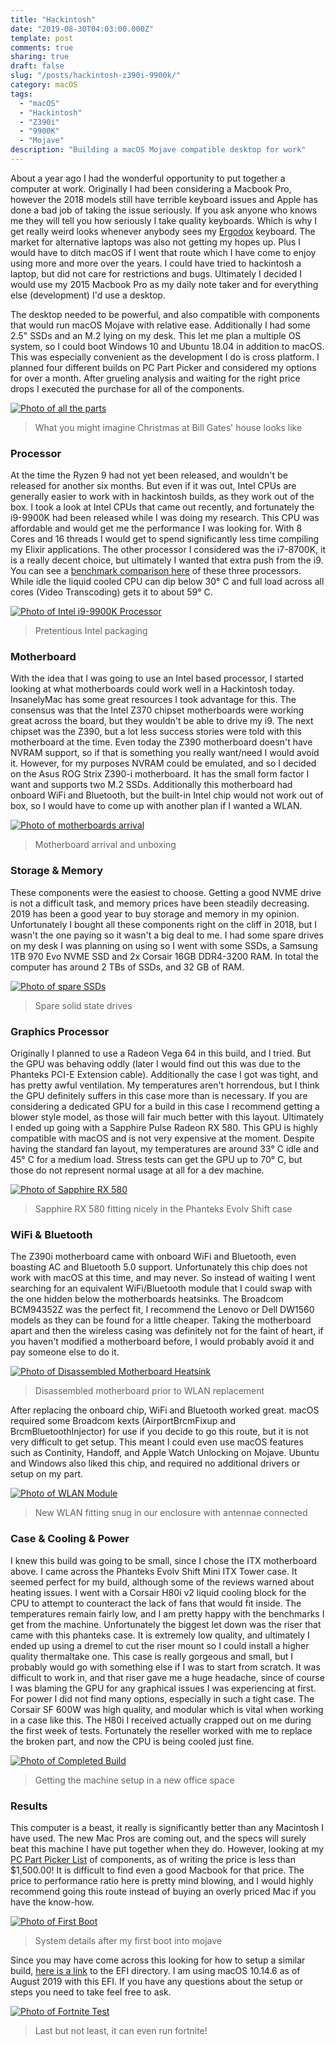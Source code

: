 ```yaml
---
title: "Hackintosh"
date: "2019-08-30T04:03:00.000Z"
template: post
comments: true
sharing: true
draft: false
slug: "/posts/hackintosh-z390i-9900k/"
category: macOS
tags:
  - "macOS"
  - "Hackintosh"
  - "Z390i"
  - "9900K"
  - "Mojave"
description: "Building a macOS Mojave compatible desktop for work"
---
```


About a year ago I had the wonderful opportunity to put together a computer at work. Originally I had been considering a Macbook Pro, however the 2018 models still have terrible keyboard issues and Apple has done a bad job of taking the issue seriously. If you ask anyone who knows me they will tell you how seriously I take quality keyboards. Which is why I get really weird looks whenever anybody sees my [Ergodox](https://ergodox-ez.com/) keyboard. The market for alternative laptops was also not getting my hopes up. Plus I would have to ditch macOS if I went that route which I have come to enjoy using more and more over the years. I could have tried to hackintosh a laptop, but did not care for restrictions and bugs. Ultimately I decided I would use my 2015 Macbook Pro as my daily note taker and for everything else (development) I'd use a desktop.

The desktop needed to be powerful, and also compatible with components that would run macOS Mojave with relative ease. Additionally I had some 2.5" SSDs and an M.2 lying on my desk. This let me plan a multiple OS system, so I could boot Windows 10 and Ubuntu 18.04 in addition to macOS. This was especially convenient as the development I do is cross platform. I planned four different builds on PC Part Picker and considered my options for over a month. After grueling analysis and waiting for the right price drops I executed the purchase for all of the components.

[![Photo of all the parts](/hackintosh/parts2.jpg)](/hackintosh/parts1.jpg)
> What you might imagine Christmas at Bill Gates' house looks like

### Processor
At the time the Ryzen 9 had not yet been released, and wouldn't be released for another six months. But even if it was out, Intel CPUs are generally easier to work with in hackintosh builds, as they work out of the box. I took a look at Intel CPUs that came out recently, and fortunately the i9-9900K had been released while I was doing my research. This CPU was affordable and would get me the performance I was looking for. With 8 Cores and 16 threads I would get to spend significantly less time compiling my Elixir applications. The other processor I considered was the i7-8700K, it is a really decent choice, but ultimately I wanted that extra push from the i9. You can see a [benchmark comparison here](https://www.cpubenchmark.net/compare/AMD-Ryzen-9-3900X-vs-Intel-i9-9900K-vs-Intel-i7-8700K/3493vs3334vs3098) of these three processors. While idle the liquid cooled CPU can dip below 30° C and full load across all cores (Video Transcoding) gets it to about 59° C.

[![Photo of Intel i9-9900K Processor](/hackintosh/i9.jpg)](/hackintosh/i9.jpg)
> Pretentious Intel packaging

### Motherboard

With the idea that I was going to use an Intel based processor, I started looking at what motherboards could work well in a Hackintosh today. InsanelyMac has some great resources I took advantage for this. The consensus was that the Intel Z370 chipset motherboards were working great across the board, but they wouldn't be able to drive my i9. The next chipset was the Z390, but a lot less success stories were told with this motherboard at the time. Even today the Z390 motherboard doesn't have NVRAM support, so if that is something you really want/need I would avoid it. However, for my purposes NVRAM could be emulated, and so I decided on the Asus ROG Strix Z390-i motherboard. It has the small form factor I want and supports two M.2 SSDs. Additionally this motherboard had onboard WiFi and Bluetooth, but the built-in Intel chip would not work out of box, so I would have to come up with another plan if I wanted a WLAN.

[![Photo of motherboards arrival](/hackintosh/motherboard.jpg)](/hackintosh/motherboard.jpg)
> Motherboard arrival and unboxing

### Storage & Memory

These components were the easiest to choose. Getting a good NVME drive is not a difficult task, and memory prices have been steadily decreasing. 2019 has been a good year to buy storage and memory in my opinion. Unfortunately I bought all these components right on the cliff in 2018, but I wasn't the one paying so it wasn't a big deal to me. I had some spare drives on my desk I was planning on using so I went with some SSDs, a Samsung 1TB 970 Evo NVME SSD and 2x Corsair 16GB DDR4-3200 RAM. In total the computer has around 2 TBs of SSDs, and 32 GB of RAM.

[![Photo of spare SSDs](/hackintosh/spare_ssds.jpg)](/hackintosh/spare_ssds.jpg)
> Spare solid state drives

### Graphics Processor

Originally I planned to use a Radeon Vega 64 in this build, and I tried. But the GPU was behaving oddly (later I would find out this was due to the Phanteks PCI-E Extension cable). Additionally the case I got was tight, and has pretty awful ventilation. My temperatures aren't horrendous, but I think the GPU definitely suffers in this case more than is necessary. If you are considering a dedicated GPU for a build in this case I recommend getting a blower style model, as those will fair much better with this layout. Ultimately I ended up going with a Sapphire Pulse Radeon RX 580. This GPU is highly compatible with macOS and is not very expensive at the moment. Despite having the standard fan layout, my temperatures are around 33° C idle and 45° C for a medium load. Stress tests can get the GPU up to 70° C, but those do not represent normal usage at all for a dev machine.

[![Photo of Sapphire RX 580](/hackintosh/sapphire_rx_580.jpg)](/hackintosh/sapphire_rx_580.jpg)
> Sapphire RX 580 fitting nicely in the Phanteks Evolv Shift case

### WiFi & Bluetooth

The Z390i motherboard came with onboard WiFi and Bluetooth, even boasting AC and Bluetooth 5.0 support. Unfortunately this chip does not work with macOS at this time, and may never. So instead of waiting I went searching for an equivalent WiFi/Bluetooth module that I could swap with the one hidden below the motherboards heatsinks. The Broadcom BCM94352Z was the perfect fit, I recommend the Lenovo or Dell DW1560 models as they can be found for a little cheaper. Taking the motherboard apart and then the wireless casing was definitely not for the faint of heart, if you haven't modified a motherboard before, I would probably avoid it and pay someone else to do it.

[![Photo of Disassembled Motherboard Heatsink](/hackintosh/motherboard_surgery_prep.jpg)](/hackintosh/motherboard_surgery_prep.jpg)
> Disassembled motherboard prior to WLAN replacement

After replacing the onboard chip, WiFi and Bluetooth worked great. macOS required some Broadcom kexts (AirportBrcmFixup and BrcmBluetoothInjector) for use if you decide to go this route, but it is not very difficult to get setup. This meant I could even use macOS features such as Continity, Handoff, and Apple Watch Unlocking on Mojave. Ubuntu and Windows also liked this chip, and required no additional drivers or setup on my part.

[![Photo of WLAN Module](/hackintosh/wlan_replacement.jpg)](/hackintosh/wlan_replacement.jpg)
> New WLAN fitting snug in our enclosure with antennae connected

### Case & Cooling & Power

I knew this build was going to be small, since I chose the ITX motherboard above. I came across the Phanteks Evolv Shift Mini ITX Tower case. It seemed perfect for my build, although some of the reviews warned about heating issues. I went with a Corsair H80i v2 liquid cooling block for the CPU to attempt to counteract the lack of fans that would fit inside. The temperatures remain fairly low, and I am pretty happy with the benchmarks I get from the machine. Unfortunately the biggest let down was the riser that came with this phanteks case. It is extremely low quality, and ultimately I ended up using a dremel to cut the riser mount so I could install a higher quality thermaltake one. This case is really gorgeous and small, but I probably would go with something else if I was to start from scratch. It was difficult to work in, and that riser gave me a huge headache, since of course I was blaming the GPU for any graphical issues I was experiencing at first. For power I did not find many options, especially in such a tight case. The Corsair SF 600W was high quality, and modular which is vital when working in a case like this. The H80i I received actually crapped out on me during the first week of tests. Fortunately the reseller worked with me to replace the broken part, and now the CPU is being cooled just fine.

[![Photo of Completed Build](/hackintosh/desk_setup.jpg)](/hackintosh/desk_setup.jpg)
> Getting the machine setup in a new office space

### Results

This computer is a beast, it really is significantly better than any Macintosh I have used. The new Mac Pros are coming out, and the specs will surely beat this machine I have put together when they do. However, looking at my [PC Part Picker List](https://pcpartpicker.com/list/r9CFnH) of components, as of writing the price is less than $1,500.00! It is difficult to find even a good Macbook for that price. The price to performance ratio here is pretty mind blowing, and I would highly recommend going this route instead of buying an overly priced Mac if you have the know-how.

[![Photo of First Boot](/hackintosh/firstboot.jpg)](/hackintosh/firstboot.jpg)
> System details after my first boot into mojave

Since you may have come across this looking for how to setup a similar build, [here is a link](https://mega.nz/#!OBFQFSBD!HQBrgSfxI82Blk5QTqecRMaxqfl3Bv3y-TzHfE1-qQg) to the EFI directory. I am using macOS 10.14.6 as of August 2019 with this EFI. If you have any questions about the setup or steps you need to take feel free to ask.

[![Photo of Fortnite Test](/hackintosh/fortnite_test.jpg)](/hackintosh/fortnite_test.jpg)
> Last but not least, it can even run fortnite!
